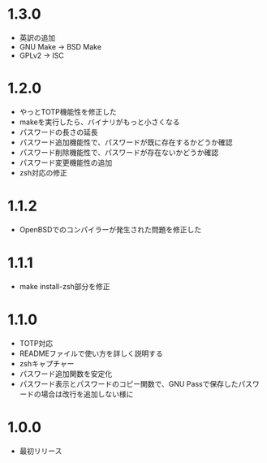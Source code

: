 # 1.3.0
* 英訳の追加
* GNU Make → BSD Make
* GPLv2 → ISC

# 1.2.0
* やっとTOTP機能性を修正した
* makeを実行したら、バイナリがもっと小さくなる
* パスワードの長さの延長
* パスワード追加機能性で、パスワードが既に存在するかどうか確認
* パスワード削除機能性で、パスワードが存在ないかどうか確認
* パスワード変更機能性の追加
* zsh対応の修正

# 1.1.2
* OpenBSDでのコンパイラーが発生された問題を修正した

# 1.1.1
* make install-zsh部分を修正

# 1.1.0
* TOTP対応
* READMEファイルで使い方を詳しく説明する
* zshキャプチャー
* パスワード追加関数を安定化
* パスワード表示とパスワードのコピー関数で、GNU Passで保存したパスワードの場合は改行を追加しない様に

# 1.0.0
* 最初リリース

